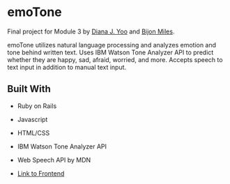 # emoTone

Final project for Module 3 by [Diana J. Yoo](https://github.com/dianajyoo) and [Bijon Miles](https://github.com/BijonMiles).

emoTone utilizes natural language processing and analyzes emotion and tone behind written text. Uses IBM Watson Tone Analyzer API to predict whether they are happy, sad, afraid, worried, and more. Accepts speech to text input in addition to manual text input.

## Built With

* Ruby on Rails
* Javascript
* HTML/CSS
* IBM Watson Tone Analyzer API
* Web Speech API by MDN



* [Link to Frontend](https://github.com/dianajyoo/mod-3-final-frontend)
